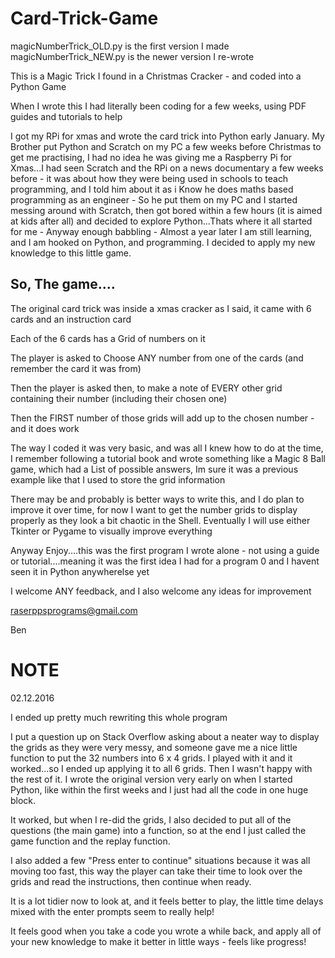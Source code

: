 # Card-Trick-Game

magicNumberTrick_OLD.py    is the first version I made
magicNumberTrick_NEW.py    is the newer version I re-wrote


This is a Magic Trick I found in a Christmas Cracker - and coded into a Python Game 

When I wrote this I had literally been coding for a few weeks, using PDF guides and tutorials to help

I got my RPi for xmas and wrote the card trick into Python early January. My Brother put Python and Scratch on my PC a few weeks before Christmas to get me practising, I had no idea he was giving me a Raspberry Pi for Xmas...I had seen Scratch and the RPi on a news documentary a few weeks before - it was about how they were being used in schools to teach programming, and I told him about it as i Know he does maths based programming as an engineer - So he put them on my PC and I started messing around with Scratch, then got bored within a few hours (it is aimed at kids after all) and decided to explore Python...Thats where it all started for me - Anyway enough babbling - Almost a year later I am still learning, and I am hooked on Python, and programming. I decided to apply my new knowledge to this little game.


So, The game....
-----------------


The original card trick was inside a xmas cracker as I said, it came with 6 cards and an instruction card

Each of the 6 cards has a Grid of numbers on it

The player is asked to Choose ANY number from one of the cards (and remember the card it was from)

Then the player is asked then, to make a note of EVERY other grid containing their number (including their chosen one)

Then the FIRST number of those grids will add up to the chosen number - and it does work


The way I coded it was very basic, and was all I knew how to do at the time, I remember following a tutorial book and wrote something like a Magic 8 Ball game, which had a List of possible answers, Im sure it was a previous example like that I used to store the grid information 

There may be and probably is better ways to write this, and I do plan to improve it over time, for now I want to get the number grids to display properly as they look a bit chaotic in the Shell. Eventually I will use either Tkinter or Pygame to visually improve everything

Anyway Enjoy....this was the first program I wrote alone - not using a guide or tutorial....meaning it was the first idea I had for a program 0 and I havent seen it in Python anywherelse yet

I welcome ANY feedback, and I also welcome any ideas for improvement

raserppsprograms@gmail.com

Ben


NOTE
======
02.12.2016

I ended up pretty much rewriting this whole program

I put a question up on Stack Overflow asking about a neater way to display the grids as they were very messy, and someone gave me a nice little function to put the 32 numbers into 6 x 4 grids. I played with it and it worked...so I ended up applying it to all 6 grids. Then I wasn't happy with the rest of it. I wrote the original version very early on when I started Python, like within the first weeks and I just had all the code in one huge block.

It worked, but when I re-did the grids, I also decided to put all of the questions (the main game) into a function, so at the end I just called the game function and the replay function.

I also added a few "Press enter to continue" situations because it was all moving too fast, this way the player can take their time to look over the grids and read the instructions, then continue when ready. 

It is a lot tidier now to look at, and it feels better to play, the little time delays mixed with the enter prompts seem to really help!


It feels good when you take a code you wrote a while back, and apply all of your new knowledge to make it better in little ways - feels like progress!





